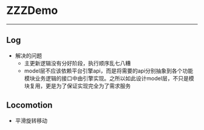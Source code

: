 # ZZZDemo

---

## Log

- 解决的问题
  - 主更新逻辑没有分好阶段，执行顺序乱七八糟
  - model层不应该依赖平台引擎api，而是将需要的api分别抽象到各个功能模块业务逻辑的接口中由引擎实现。之所以如此设计model层，不只是模块复用，更是为了保证实现完全为了需求服务

## Locomotion

- 平滑旋转移动

